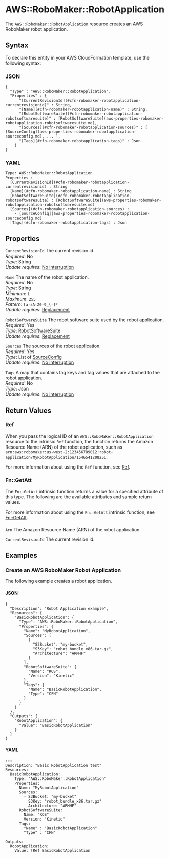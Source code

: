 # AWS::RoboMaker::RobotApplication<a name="aws-resource-robomaker-robotapplication"></a>

The `AWS::RoboMaker::RobotApplication` resource creates an AWS RoboMaker robot application\.

## Syntax<a name="aws-resource-robomaker-robotapplication-syntax"></a>

To declare this entity in your AWS CloudFormation template, use the following syntax:

### JSON<a name="aws-resource-robomaker-robotapplication-syntax.json"></a>

```
{
  "Type" : "AWS::RoboMaker::RobotApplication",
  "Properties" : {
      "[CurrentRevisionId](#cfn-robomaker-robotapplication-currentrevisionid)" : String,
      "[Name](#cfn-robomaker-robotapplication-name)" : String,
      "[RobotSoftwareSuite](#cfn-robomaker-robotapplication-robotsoftwaresuite)" : [RobotSoftwareSuite](aws-properties-robomaker-robotapplication-robotsoftwaresuite.md),
      "[Sources](#cfn-robomaker-robotapplication-sources)" : [ [SourceConfig](aws-properties-robomaker-robotapplication-sourceconfig.md), ... ],
      "[Tags](#cfn-robomaker-robotapplication-tags)" : Json
    }
}
```

### YAML<a name="aws-resource-robomaker-robotapplication-syntax.yaml"></a>

```
Type: AWS::RoboMaker::RobotApplication
Properties : 
﻿  [CurrentRevisionId](#cfn-robomaker-robotapplication-currentrevisionid) : String
﻿  [Name](#cfn-robomaker-robotapplication-name) : String
﻿  [RobotSoftwareSuite](#cfn-robomaker-robotapplication-robotsoftwaresuite) : [RobotSoftwareSuite](aws-properties-robomaker-robotapplication-robotsoftwaresuite.md)
﻿  [Sources](#cfn-robomaker-robotapplication-sources) : 
    - [SourceConfig](aws-properties-robomaker-robotapplication-sourceconfig.md)
﻿  [Tags](#cfn-robomaker-robotapplication-tags) : Json
```

## Properties<a name="aws-resource-robomaker-robotapplication-properties"></a>

`CurrentRevisionId`  <a name="cfn-robomaker-robotapplication-currentrevisionid"></a>
The current revision id\.  
*Required*: No  
*Type*: String  
*Update requires*: [No interruption](https://docs.aws.amazon.com/AWSCloudFormation/latest/UserGuide/using-cfn-updating-stacks-update-behaviors.html#update-no-interrupt)

`Name`  <a name="cfn-robomaker-robotapplication-name"></a>
The name of the robot application\.  
*Required*: No  
*Type*: String  
*Minimum*: `1`  
*Maximum*: `255`  
*Pattern*: `[a-zA-Z0-9_\-]*`  
*Update requires*: [Replacement](https://docs.aws.amazon.com/AWSCloudFormation/latest/UserGuide/using-cfn-updating-stacks-update-behaviors.html#update-replacement)

`RobotSoftwareSuite`  <a name="cfn-robomaker-robotapplication-robotsoftwaresuite"></a>
The robot software suite used by the robot application\.  
*Required*: Yes  
*Type*: [RobotSoftwareSuite](aws-properties-robomaker-robotapplication-robotsoftwaresuite.md)  
*Update requires*: [Replacement](https://docs.aws.amazon.com/AWSCloudFormation/latest/UserGuide/using-cfn-updating-stacks-update-behaviors.html#update-replacement)

`Sources`  <a name="cfn-robomaker-robotapplication-sources"></a>
The sources of the robot application\.  
*Required*: Yes  
*Type*: List of [SourceConfig](aws-properties-robomaker-robotapplication-sourceconfig.md)  
*Update requires*: [No interruption](https://docs.aws.amazon.com/AWSCloudFormation/latest/UserGuide/using-cfn-updating-stacks-update-behaviors.html#update-no-interrupt)

`Tags`  <a name="cfn-robomaker-robotapplication-tags"></a>
A map that contains tag keys and tag values that are attached to the robot application\.  
*Required*: No  
*Type*: Json  
*Update requires*: [No interruption](https://docs.aws.amazon.com/AWSCloudFormation/latest/UserGuide/using-cfn-updating-stacks-update-behaviors.html#update-no-interrupt)

## Return Values<a name="aws-resource-robomaker-robotapplication-return-values"></a>

### Ref<a name="aws-resource-robomaker-robotapplication-return-values-ref"></a>

When you pass the logical ID of an `AWS::RoboMaker::RobotApplication` resource to the intrinsic `Ref` function, the function returns the Amazon Resource Name \(ARN\) of the robot application, such as `arn:aws:robomaker:us-west-2:123456789012:robot-application/MyRobotApplication/1546541208251`\. 

For more information about using the `Ref` function, see [Ref](https://docs.aws.amazon.com/AWSCloudFormation/latest/UserGuide/intrinsic-function-reference-ref.html)\.

### Fn::GetAtt<a name="aws-resource-robomaker-robotapplication-return-values-fn--getatt"></a>

The `Fn::GetAtt` intrinsic function returns a value for a specified attribute of this type\. The following are the available attributes and sample return values\.

For more information about using the `Fn::GetAtt` intrinsic function, see [Fn::GetAtt](https://docs.aws.amazon.com/AWSCloudFormation/latest/UserGuide/intrinsic-function-reference-getatt.html)\.

#### <a name="aws-resource-robomaker-robotapplication-return-values-fn--getatt-fn--getatt"></a>

`Arn`  <a name="Arn-fn::getatt"></a>
The Amazon Resource Name \(ARN\) of the robot application\.

`CurrentRevisionId`  <a name="CurrentRevisionId-fn::getatt"></a>
The current revision id\.

## Examples<a name="aws-resource-robomaker-robotapplication--examples"></a>

### Create an AWS RoboMaker Robot Application<a name="aws-resource-robomaker-robotapplication--examples--Create_an_AWS_RoboMaker_Robot_Application"></a>

The following example creates a robot application\.

#### JSON<a name="aws-resource-robomaker-robotapplication--examples--Create_an_AWS_RoboMaker_Robot_Application--json"></a>

```
{
  "Description": "Robot Application example",
  "Resources": {
    "BasicRobotApplication": {
      "Type": "AWS::RoboMaker::RobotApplication",
      "Properties": {
        "Name": "MyRobotApplication",
        "Sources": [
          {
            "S3Bucket": "my-bucket",
            "S3Key": "robot_bundle_x86.tar.gz",
            "Architecture": "ARMHF"
          }
        ],
        "RobotSoftwareSuite": {
          "Name": "ROS",
          "Version": "Kinetic"
        },
        "Tags": {
          "Name": "BasicRobotApplication",
          "Type": "CFN"
        }
      }
    }
  },
  "Outputs": {
    "RobotApplication": {
      "Value": "BasicRobotApplication"
    }
  }
}
```

#### YAML<a name="aws-resource-robomaker-robotapplication--examples--Create_an_AWS_RoboMaker_Robot_Application--yaml"></a>

```
---
Description: "Basic RobotApplication test"
Resources:
  BasicRobotApplication:
    Type: "AWS::RoboMaker::RobotApplication"
    Properties:
      Name: "MyRobotApplication"
      Sources:
        - S3Bucket: "my-bucket"
          S3Key: "robot_bundle_x86.tar.gz"
          Architecture: "ARMHF"
      RobotSoftwareSuite:
        Name: "ROS"
        Version: "Kinetic"
      Tags:
        "Name" : "BasicRobotApplication"
        "Type" : "CFN"

Outputs:
  RobotApplication:
    Value: !Ref BasicRobotApplication
```